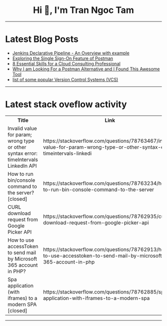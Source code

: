 <h1 align="center">Hi 👋, I'm Tran Ngoc Tam</h1>

---

# Latest Blog Posts 
<!-- BLOG-POST-LIST:START -->
- [Jenkins Declarative Pipeline - An Overview with example](https://dev.to/oncloud7/jenkins-declarative-pipeline-an-overview-with-example-4e5b)
- [Exploring the Single Sign-On Feature of Postman](https://dev.to/satokenta/exploring-the-single-sign-on-feature-of-postman-3bo)
- [8 Essential Skills for a Cloud Consulting Professional](https://dev.to/theintellify1/8-essential-skills-for-a-cloud-consulting-professional-5fjd)
- [Why I am Looking For a Postman Alternative and I Found This Awesome Tool](https://dev.to/ralphsebastian/why-i-am-looking-for-a-postman-alternative-and-i-found-this-awesome-tool-23pb)
- [list of some popular Version Control Systems &lpar;VCS&rpar;](https://dev.to/ayyappan_java/list-of-some-popular-version-control-systems-vcs-1kb2)
<!-- BLOG-POST-LIST:END -->

---

# Latest stack oveflow activity
<table>
  <tr><th>Title</th><th>Link</th></tr>
  <!-- STACKOVERFLOW:START --><tr><td>Invalid value for param; wrong type or other syntax error: timeIntervals LinkedIn API</td><td>https://stackoverflow.com/questions/78763467/invalid-value-for-param-wrong-type-or-other-syntax-error-timeintervals-linkedi</td></tr><tr><td>How to run bin/console command to the server? [closed]</td><td>https://stackoverflow.com/questions/78763234/how-to-run-bin-console-command-to-the-server</td></tr><tr><td>CURL download request from Google Picker API</td><td>https://stackoverflow.com/questions/78762935/curl-download-request-from-google-picker-api</td></tr><tr><td>How to use accessToken to send mail by Microsoft 365 account in PHP?</td><td>https://stackoverflow.com/questions/78762913/how-to-use-accesstoken-to-send-mail-by-microsoft-365-account-in-php</td></tr><tr><td>Spa application &lpar;with iframes&rpar; to a modern SPA [closed]</td><td>https://stackoverflow.com/questions/78762885/spa-application-with-iframes-to-a-modern-spa</td></tr><!-- STACKOVERFLOW:END -->
</table>

---



